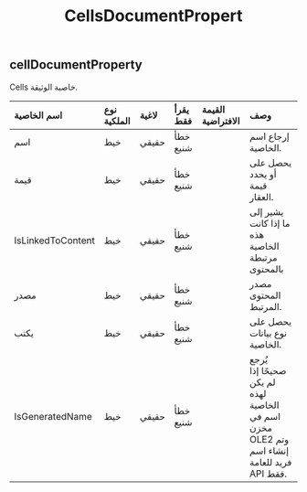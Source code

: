 ﻿---
title: CellsDocumentPropert
second_title: Aspose.Cells Cloud Documen
type: docs
url: /ar/specification/model/cellsdocumentproperty/
description: "Aspose.Cells مواصفات النموذج السحابي: CellsDocumentProperty. تعامل بسهولة مع Excel ومستندات جداول البيانات الأخرى التي تحتوي على ميزات مثل الفتح والتوليد والتحرير والتقسيم والدمج والمقارنة والتحويل"
kwords: Excel، Office، جدول البيانات، Cloud REST API، CellsDocumentProperty
weight: 50
---
## **cellDocumentProperty**

 Cells خاصية الوثيقة.

| اسم الخاصية| نوع الملكية| لاغية| يقرأ فقط| القيمة الافتراضية| وصف|
|:- |:- |:- |:- |:- |:- |
| اسم| خيط| حقيقي| خطأ شنيع|| إرجاع اسم الخاصية.|
| قيمة| خيط| حقيقي| خطأ شنيع|| يحصل على أو يحدد قيمة العقار.|
| IsLinkedToContent| خيط| حقيقي| خطأ شنيع|| يشير إلى ما إذا كانت هذه الخاصية مرتبطة بالمحتوى|
| مصدر| خيط| حقيقي| خطأ شنيع|| مصدر المحتوى المرتبط.|
| يكتب| خيط| حقيقي| خطأ شنيع|| يحصل على نوع بيانات الخاصية.|
| IsGeneratedName| خيط| حقيقي| خطأ شنيع|| يُرجع صحيحًا إذا لم يكن لهذه الخاصية اسم في مخزن OLE2 وتم إنشاء اسم فريد للعامة API فقط.|

